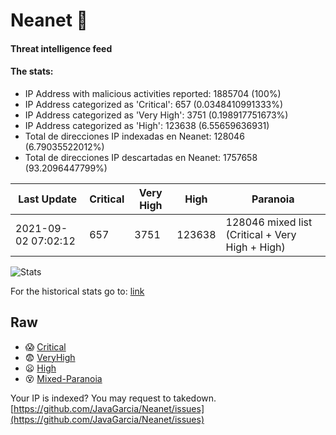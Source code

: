 # Neanet :hocho:
#### Threat intelligence feed
#### The stats:

- IP Address with malicious activities reported: 1885704 (100%)
- IP Address categorized as 'Critical':  657 (0.0348410991333%)
- IP Address categorized as 'Very High':  3751 (0.198917751673%)
- IP Address categorized as 'High':  123638 (6.55659636931)
- Total de direcciones IP indexadas en Neanet:  128046 (6.79035522012%)
- Total de direcciones IP descartadas en Neanet:  1757658 (93.2096447799%)

| Last Update | Critical | Very High | High | Paranoia |
| --- | --- | --- | --- | --- |
| 2021-09-02 07:02:12 | 657 | 3751 | 123638 | 128046 mixed list (Critical + Very High + High)|

![Stats](https://docs.google.com/spreadsheets/d/e/2PACX-1vSnaNMIXVabIpDJjufMlzH7poXnshF3mgd8Is1g9ytUEzVsP5my4Trn8f-xkoLLQ38xpL3HtmUexLo6/pubchart?oid=501124687&format=image)

For the historical stats go to: [link](/stats.csv)
## Raw
- :scream: [Critical](https://raw.githubusercontent.com/JavaGarcia/Neanet/master/blacklists/neanet_critical.txt)
- :fearful: [VeryHigh](https://raw.githubusercontent.com/JavaGarcia/Neanet/master/blacklists/neanet_veryHigh.txtt)
- :frowning: [High](https://raw.githubusercontent.com/JavaGarcia/Neanet/master/blacklists/neanet_high.txt)
- :dizzy_face: [Mixed-Paranoia](https://raw.githubusercontent.com/JavaGarcia/Neanet/master/blacklists/neanet_all.txt)


Your IP is indexed? You may request to takedown. [https://github.com/JavaGarcia/Neanet/issues](https://github.com/JavaGarcia/Neanet/issues)































































































































































































































































































































































































































































































































































































































































































































































































































































































































































































































































































































































































































































































































































































































































































































































































































































































































































































































































































































































































































































































































































































































































































































































































































































































































































































































































































































































































































































































































































































































































































































































































































































































































































































































































































































































































































































































































































































































































































































































































































































































































































































































































































































































































































































































































































































































































































































































































































































































































































































































































































































































































































































































































































































































































































































































































































































































































































































































































































































































































































































































































































































































































































































































































































































































































































































































































































































































































































































































































































































































































































































































































































































































































































































































































































































































































































































































































































































































































































































































































































































































































































































































































































































































































































































































































































































































































